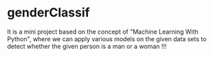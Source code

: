 # genderClassif

It is a mini project based on the concept of "Machine Learning With Python", where we can apply various models on the given data sets to detect whether the given person is a man or a woman !!!
